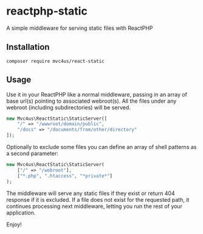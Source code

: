 # reactphp-static

A simple middleware for serving static files with ReactPHP

## Installation

```shell
composer require mvc4us/react-static
```

## Usage

Use it in your ReactPHP like a normal middleware, passing in an array of base url(s) pointing to associated webroot(s).
All the files under any webroot (including subdirectories) will be served.
```php
new Mvc4us\ReactStatic\StaticServer([
    "/" => "/wwwroot/domain/public",
    "/docs" => "/documents/from/other/directory"
]);
```

Optionally to exclude some files you can define an array of shell patterns as a second parameter:

```php
new Mvc4us\ReactStatic\StaticServer(
    ["/" => "/webroot"],
    ["*.php", ".htaccess", "*private*"]
);
```

The middleware will serve any static files if they exist or return 404 response if it is excluded. If a file does not exist for the requested path, it continues processing next middleware, letting you run the rest of your application.

Enjoy!
